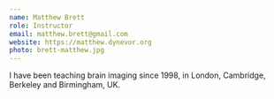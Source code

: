 ```yaml
---
name: Matthew Brett
role: Instructor
email: matthew.brett@gmail.com
website: https://matthew.dynevor.org
photo: brett-matthew.jpg
---
```


I have been teaching brain imaging since 1998, in London, Cambridge, Berkeley
and Birmingham, UK.
